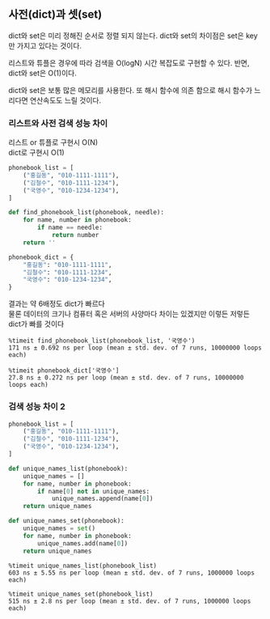## 사전(dict)과 셋(set)
dict와 set은 미리 정해진 순서로 정렬 되지 않는다.
dict와 set의 차이점은 set은 key만 가지고 있다는 것이다.

리스트와 튜플은 경우에 따라 검색을 O(logN) 시간 복잡도로 구현할 수 있다.
반면, dict와 set은 O(1)이다.

dict와 set은 보통 많은 메모리를 사용한다. 또 해시 함수에 의존 함으로 
해시 함수가 느리다면 연산속도도 느릴 것이다. 


### 리스트와 사전 검색 성능 차이
리스트 or 튜플로 구현시 O(N)  
dict로 구현시 O(1)
```python
phonebook_list = [
    ("홍길동", "010-1111-1111"),
    ("김철수", "010-1111-1234"),
    ("국영수", "010-1234-1234"),
]

def find_phonebook_list(phonebook, needle):
    for name, number in phonebook:
        if name == needle:
            return number
    return ''

phonebook_dict = {
    "홍길동": "010-1111-1111",
    "김철수": "010-1111-1234",
    "국영수": "010-1234-1234",
}
```
결과는 약 6배정도 dict가 빠르다  
물론 데이터의 크기나 컴퓨터 혹은 서버의 사양마다 차이는 있겠지만 이렇든 저렇든 dict가 빠를 것이다
```
%timeit find_phonebook_list(phonebook_list, '국영수')
171 ns ± 0.692 ns per loop (mean ± std. dev. of 7 runs, 10000000 loops each)

%timeit phonebook_dict['국영수']
27.8 ns ± 0.272 ns per loop (mean ± std. dev. of 7 runs, 10000000 loops each)
```

### 검색 성능 차이 2
```python
phonebook_list = [
    ("홍길동", "010-1111-1111"),
    ("김철수", "010-1111-1234"),
    ("국영수", "010-1234-1234"),
]

def unique_names_list(phonebook):
    unique_names = []
    for name, number in phonebook:
        if name[0] not in unique_names:
            unique_names.append(name[0])
    return unique_names

def unique_names_set(phonebook):
    unique_names = set()
    for name, number in phonebook:
        unique_names.add(name[0])
    return unique_names
```
```
%timeit unique_names_list(phonebook_list)
603 ns ± 5.55 ns per loop (mean ± std. dev. of 7 runs, 1000000 loops each)

%timeit unique_names_set(phonebook_list)
515 ns ± 2.8 ns per loop (mean ± std. dev. of 7 runs, 1000000 loops each)
```